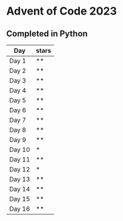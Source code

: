 # Advent of Code 2023
## Completed in Python

| Day    | stars |
|--------|----|
| Day 1  | ** |
| Day 2  | ** |
| Day 3  | ** |
| Day 4  | ** |
| Day 5  | ** |
| Day 6  | ** |
| Day 7  | ** |
| Day 8  | ** |
| Day 9  | ** |
| Day 10 | *  |
| Day 11 | ** |
| Day 12 | *  |
| Day 13 | ** |
| Day 14 | ** |
| Day 15 | ** |
| Day 16 | ** |
